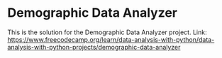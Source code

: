 # Demographic Data Analyzer

This is the solution for the Demographic Data Analyzer project. Link: https://www.freecodecamp.org/learn/data-analysis-with-python/data-analysis-with-python-projects/demographic-data-analyzer
